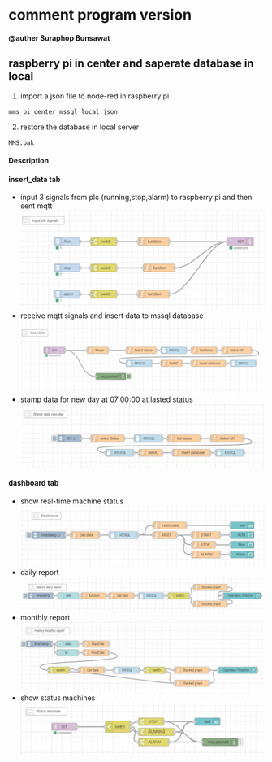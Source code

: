 # comment program version
#### @auther Suraphop Bunsawat

## raspberry pi in center and saperate database in local

1. import a json file to node-red in raspberry pi
``` 
mms_pi_center_mssql_local.json
```
2. restore the database in local server
```
MMS.bak
```

#### Description

#### insert_data tab
- input 3 signals from plc (running,stop,alarm) to raspberry pi and then sent mqtt
![alt text](https://github.com/NMB-MIC/projects/blob/main/mms_master/pictures/js_input_mqtt.JPG)
- receive mqtt signals and insert data to mssql database
![alt text](https://github.com/NMB-MIC/projects/blob/main/mms_master/pictures/js_insert_data.JPG)
- stamp data for new day at 07:00:00 at lasted status
![alt text](https://github.com/NMB-MIC/projects/blob/main/mms_master/pictures/js_stamp_new_day.JPG)

#### dashboard tab
- show real-time machine status
![alt text](https://github.com/NMB-MIC/projects/blob/main/mms_master/pictures/js_dashboard.JPG)
- daily report
![alt text](https://github.com/NMB-MIC/projects/blob/main/mms_master/pictures/js_daily_report.JPG)
- monthly report
![alt text](https://github.com/NMB-MIC/projects/blob/main/mms_master/pictures/js_monthly_report.JPG)
- show status machines
![alt text](https://github.com/NMB-MIC/projects/blob/main/mms_master/pictures/js_status.JPG)

